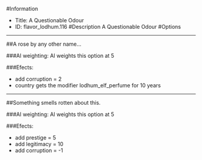 #Information
 - Title: A Questionable Odour
 - ID: flavor_lodhum.116
#Description
A Questionable Odour
#Options

___
##A rose by any other name…

###AI weighting:
AI weights this option at 5


###Efects:<ul><li>add corruption = 2</li><li>country gets the modifier lodhum_elf_perfume for 10 years</li></ul>

___
##Something smells rotten about this.

###AI weighting:
AI weights this option at 5


###Efects:<ul><li>add prestige = 5</li><li>add legitimacy = 10</li><li>add corruption = -1</li></ul>
